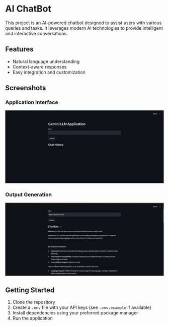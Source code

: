 # AI ChatBot

This project is an AI-powered chatbot designed to assist users with various queries and tasks. It leverages modern AI technologies to provide intelligent and interactive conversations.

## Features
- Natural language understanding
- Context-aware responses
- Easy integration and customization

## Screenshots

### Application Interface
![Screenshot 2024-08-03 120851](ReadMe/Screenshot%202024-08-03%20120851.png)

### Output Generation
![Output Generation](ReadMe/OutputGeneration.png)

## Getting Started
1. Clone the repository
2. Create a `.env` file with your API keys (see `.env.example` if available)
3. Install dependencies using your preferred package manager
4. Run the application 